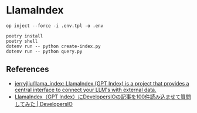 # LlamaIndex

```shell
op inject --force -i .env.tpl -o .env

poetry install
poetry shell
dotenv run -- python create-index.py
dotenv run -- python query.py
```

## References

- [jerryjliu/llama\_index: LlamaIndex \(GPT Index\) is a project that provides a central interface to connect your LLM's with external data\.](https://github.com/jerryjliu/llama_index)
- [LlamaIndex（GPT Index）にDevelopersIOの記事を100件読み込ませて質問してみた \| DevelopersIO](https://dev.classmethod.jp/articles/llama-index-developersio-articles/)
